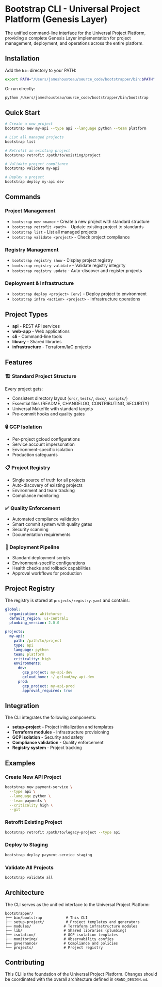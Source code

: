 # Bootstrap CLI - Universal Project Platform (Genesis Layer)

The unified command-line interface for the Universal Project Platform, providing a complete Genesis Layer implementation for project management, deployment, and operations across the entire platform.

## Installation

Add the `bin` directory to your PATH:

```bash
export PATH="/Users/jameshousteau/source_code/bootstrapper/bin:$PATH"
```

Or run directly:

```bash
python /Users/jameshousteau/source_code/bootstrapper/bin/bootstrap
```

## Quick Start

```bash
# Create a new project
bootstrap new my-api --type api --language python --team platform

# List all managed projects
bootstrap list

# Retrofit an existing project
bootstrap retrofit /path/to/existing/project

# Validate project compliance
bootstrap validate my-api

# Deploy a project
bootstrap deploy my-api dev
```

## Commands

### Project Management

- `bootstrap new <name>` - Create a new project with standard structure
- `bootstrap retrofit <path>` - Update existing project to standards
- `bootstrap list` - List all managed projects
- `bootstrap validate <project>` - Check project compliance

### Registry Management

- `bootstrap registry show` - Display project registry
- `bootstrap registry validate` - Validate registry integrity
- `bootstrap registry update` - Auto-discover and register projects

### Deployment & Infrastructure

- `bootstrap deploy <project> [env]` - Deploy project to environment
- `bootstrap infra <action> <project>` - Infrastructure operations

## Project Types

- **api** - REST API services
- **web-app** - Web applications
- **cli** - Command-line tools
- **library** - Shared libraries
- **infrastructure** - Terraform/IaC projects

## Features

### 🏗️ Standard Project Structure
Every project gets:
- Consistent directory layout (`src/`, `tests/`, `docs/`, `scripts/`)
- Essential files (README, CHANGELOG, CONTRIBUTING, SECURITY)
- Universal Makefile with standard targets
- Pre-commit hooks and quality gates

### 🔒 GCP Isolation
- Per-project gcloud configurations
- Service account impersonation
- Environment-specific isolation
- Production safeguards

### 📋 Project Registry
- Single source of truth for all projects
- Auto-discovery of existing projects
- Environment and team tracking
- Compliance monitoring

### ✅ Quality Enforcement
- Automated compliance validation
- Smart commit system with quality gates
- Security scanning
- Documentation requirements

### 🚀 Deployment Pipeline
- Standard deployment scripts
- Environment-specific configurations
- Health checks and rollback capabilities
- Approval workflows for production

## Project Registry

The registry is stored at `projects/registry.yaml` and contains:

```yaml
global:
  organization: whitehorse
  default_region: us-central1
  plumbing_version: 2.0.0

projects:
  my-api:
    path: /path/to/project
    type: api
    language: python
    team: platform
    criticality: high
    environments:
      dev:
        gcp_project: my-api-dev
        gcloud_home: ~/.gcloud/my-api-dev
      prod:
        gcp_project: my-api-prod
        approval_required: true
```

## Integration

The CLI integrates the following components:

- **setup-project** - Project initialization and templates
- **Terraform modules** - Infrastructure provisioning
- **GCP isolation** - Security and safety
- **Compliance validation** - Quality enforcement
- **Registry system** - Project tracking

## Examples

### Create New API Project

```bash
bootstrap new payment-service \
  --type api \
  --language python \
  --team payments \
  --criticality high \
  --git
```

### Retrofit Existing Project

```bash
bootstrap retrofit /path/to/legacy-project --type api
```

### Deploy to Staging

```bash
bootstrap deploy payment-service staging
```

### Validate All Projects

```bash
bootstrap validate all
```

## Architecture

The CLI serves as the unified interface to the Universal Project Platform:

```
bootstrapper/
├── bin/bootstrap           # This CLI
├── setup-project/          # Project templates and generators
├── modules/               # Terraform infrastructure modules
├── lib/                   # Shared libraries (plumbing)
├── isolation/             # GCP isolation templates
├── monitoring/            # Observability configs
├── governance/            # Compliance and policies
└── projects/              # Project registry
```

## Contributing

This CLI is the foundation of the Universal Project Platform. Changes should be coordinated with the overall architecture defined in `GRAND_DESIGN.md`.
